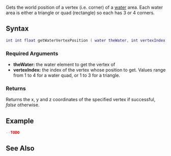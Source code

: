 Gets the world position of a vertex (i.e. corner) of a [water](/docs/water.md "wikilink") area. Each water area is either a triangle or quad (rectangle) so each has 3 or 4 corners.

Syntax
------

``` lua
int int float getWaterVertexPosition ( water theWater, int vertexIndex )
```

### Required Arguments

-   **theWater:** the water element to get the vertex of
-   **vertexIndex:** the index of the vertex whose position to get. Values range from 1 to 4 for a water quad, or 1 to 3 for a triangle.

### Returns

Returns the x, y and z coordinates of the specified vertex if successful, *false* otherwise.

Example
-------

``` lua
--TODO
```

See Also
--------
